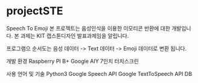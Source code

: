 # projectSTE
Speech To Emoji
본 프로젝트는 음성인식을 이용한 이모티콘 반환에 대한 개발입니다.
본 과제는 KIT 캡스톤디자인 발표과제임을 알립니다.

프로그램으 순서도는
음성 데이터 -> Text 데이터 -> Emoji 데이터로
변환 됩니다.

개발 환경
Raspberry PI B+
Google AIY
7인치 터치스크린

사용 언어 및 기술
Python3
Google Speech API
Google TextToSpeech API
DB
